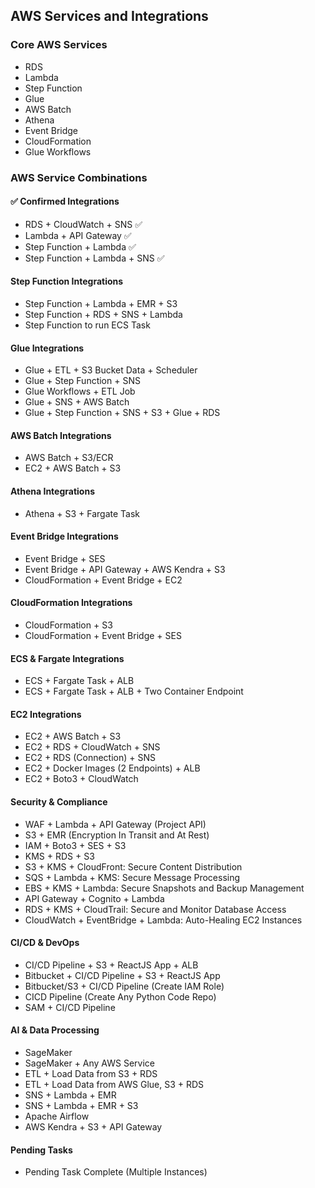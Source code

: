 ## AWS Services and Integrations

### Core AWS Services
- RDS
- Lambda
- Step Function
- Glue
- AWS Batch
- Athena
- Event Bridge
- CloudFormation
- Glue Workflows

### AWS Service Combinations
#### ✅ Confirmed Integrations
- RDS + CloudWatch + SNS ✅
- Lambda + API Gateway ✅
- Step Function + Lambda ✅
- Step Function + Lambda + SNS ✅

#### Step Function Integrations
- Step Function + Lambda + EMR + S3
- Step Function + RDS + SNS + Lambda
- Step Function to run ECS Task

#### Glue Integrations
- Glue + ETL + S3 Bucket Data + Scheduler
- Glue + Step Function + SNS
- Glue Workflows + ETL Job
- Glue + SNS + AWS Batch
- Glue + Step Function + SNS + S3 + Glue + RDS

#### AWS Batch Integrations
- AWS Batch + S3/ECR
- EC2 + AWS Batch + S3

#### Athena Integrations
- Athena + S3 + Fargate Task

#### Event Bridge Integrations
- Event Bridge + SES
- Event Bridge + API Gateway + AWS Kendra + S3
- CloudFormation + Event Bridge + EC2

#### CloudFormation Integrations
- CloudFormation + S3
- CloudFormation + Event Bridge + SES

#### ECS & Fargate Integrations
- ECS + Fargate Task + ALB
- ECS + Fargate Task + ALB + Two Container Endpoint

#### EC2 Integrations
- EC2 + AWS Batch + S3
- EC2 + RDS + CloudWatch + SNS
- EC2 + RDS (Connection) + SNS
- EC2 + Docker Images (2 Endpoints) + ALB
- EC2 + Boto3 + CloudWatch

#### Security & Compliance
- WAF + Lambda + API Gateway (Project API)
- S3 + EMR (Encryption In Transit and At Rest)
- IAM + Boto3 + SES + S3
- KMS + RDS + S3
- S3 + KMS + CloudFront: Secure Content Distribution
- SQS + Lambda + KMS: Secure Message Processing
- EBS + KMS + Lambda: Secure Snapshots and Backup Management
- API Gateway + Cognito + Lambda
- RDS + KMS + CloudTrail: Secure and Monitor Database Access
- CloudWatch + EventBridge + Lambda: Auto-Healing EC2 Instances

#### CI/CD & DevOps
- CI/CD Pipeline + S3 + ReactJS App + ALB
- Bitbucket + CI/CD Pipeline + S3 + ReactJS App
- Bitbucket/S3 + CI/CD Pipeline (Create IAM Role)
- CICD Pipeline (Create Any Python Code Repo)
- SAM + CI/CD Pipeline

#### AI & Data Processing
- SageMaker
- SageMaker + Any AWS Service
- ETL + Load Data from S3 + RDS
- ETL + Load Data from AWS Glue, S3 + RDS
- SNS + Lambda + EMR
- SNS + Lambda + EMR + S3
- Apache Airflow
- AWS Kendra + S3 + API Gateway

#### Pending Tasks
- Pending Task Complete (Multiple Instances)
